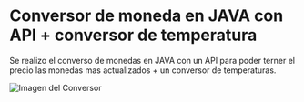 
# Conversor de moneda en JAVA con API + conversor de temperatura

Se realizo el converso de monedas en JAVA con un API para poder terner el precio las monedas mas actualizados + un conversor de temperaturas.

![Imagen del Conversor](https://user-images.githubusercontent.com/28883216/226151921-fde51cb1-0a28-4b83-9aef-94959b891f73.png)
